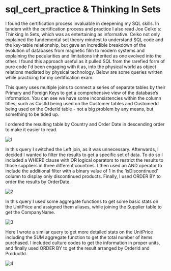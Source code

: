 # sql_cert_practice & Thinking In Sets

I found the certification process invaluable in deepening my SQL skills. In tandem with the certification process and practice I also read Joe Celko's: Thinking In Sets, which was as entertaining as informative. Celko not only explained the fundemental set theory mindest to understand SQL code and the key-table relationship, but gave an incredible breakdown of the evolution of databases from magnetic film to modern systems and explaining the pecularities and limitations inherited as one evolved into the other. I found this approach useful as it pulled SQL from the rarefied form of pure code I'd been engaging with it as, into the physical world as object relations mediated by physical technology. Below are some queries written while practicing for my certification exam. 

This query uses multiple joins to connect a series of separate tables by their Primary and Foreign Keys to get a comprehensive view of the database’s information. You can see we have some inconsistencies within the column titles, such as CustId being used on the Customer tables and CustomerId being used on the OrderId table - not a big problem by any means, but something to be tided up. 

I ordered the resulting table by Country and Order Date in descending order to make it easier to read. 


![1](https://github.com/Tkurylo/sql_cert_practice-/assets/125916229/6ca970e9-9dfa-48f5-ad85-600d6a07fc91)



In this query I switched the Left join, as it was unnecessary. Afterwards, I decided I wanted to filter the results to get a specific set of data. To do so I included a WHERE clause with OR logical operators to restrict the results to those suppliers in three different countries. I then used an AND operator to include the additional filter with a binary value of 1 in the ‘isDiscontinued’ column to display only discontinued products. Finally, I used ORDER BY to order the results by OrderDate.

![2](https://github.com/Tkurylo/sql_cert_practice-/assets/125916229/075cab81-d35f-455f-9233-a7e64cad5b4b)


In this query I used some aggregate functions to get some basic stats on the UnitPrice and assigned them aliases, while joining the Supplier table to get the CompanyName. 


![3](https://github.com/Tkurylo/sql_cert_practice-/assets/125916229/eebb5f68-1ddc-4ffc-92dc-a36da7a93562)


Here I wrote a similar query to get more detailed stats on the UnitPrice including the SUM aggregate function to get the total number of items purchased. I included culture codes to get the information in proper units, and finally used ORDER BY to get the result arranged by OrderId and ProductId. 

 
![4](https://github.com/Tkurylo/sql_cert_practice-/assets/125916229/68cbc28a-29de-4801-bdb6-75cd1bec4211)


